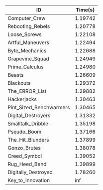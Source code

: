 |ID|Time(s)|
|-|-|
|Computer_Crew|1.19742|
|Rebooting_Rebels|1.20778|
|Loose_Screws|1.22108|
|Artful_Maneuvers|1.22494|
|Byte_Mechanics|1.22688|
|Grapevine_Squad|1.24949|
|Prime_Calculus|1.24980|
|Beasts|1.26609|
|Blackouts|1.29372|
|The_ERROR_List|1.29882|
|Hackerjacks|1.30463|
|Pint_Sized_Benchwarmers|1.30465|
|Digital_Destroyers|1.31332|
|Smalltalk_Dribble|1.35198|
|Pseudo_Boom|1.37166|
|The_Hit_Blunders|1.37899|
|Gonzo_Brutes|1.38078|
|Creed_Symbol|1.39052|
|Rug_Heed_Bend|1.39899|
|Digitally_Destroyed|1.78260|
|Key_to_Innovation|inf|
